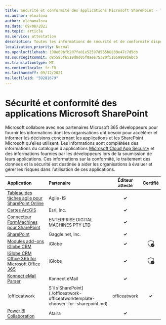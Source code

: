 ```yaml
---
title: Sécurité et conformité des applications Microsoft SharePoint - Toutes les applications
ms.author: elmalova
author: elenamalova
ms.date: 09/08/2021
ms.topic: article
ms.service: attestation
description: Toutes les informations de sécurité et de conformité disponibles pour toutes les applications Microsoft SharePoint.
localization_priority: Normal
ms.openlocfilehash: 198e69bfb207fa01e52597d565b8839e47c7d5db
ms.sourcegitcommit: d85595f6518d8d05f0aee75380f51659908b6bcb
ms.translationtype: MT
ms.contentlocale: fr-FR
ms.lasthandoff: 09/12/2021
ms.locfileid: "59281679"
---
```

# <a name="microsoft-sharepoint-apps-security-and-compliance"></a>Sécurité et conformité des applications Microsoft SharePoint

Microsoft collabore avec nos partenaires Microsoft 365 développeurs pour fournir les informations dont les organisations ont besoin pour accélérer et informer les décisions concernant les applications et les SharePoint Microsoft qu’elles utilisent. Les informations sont complétées des informations du catalogue d’applications [Microsoft Cloud App Security](https://www.microsoft.com/en-us/enterprise-mobility-security/cloud-app-security) et des informations fournies par les développeurs lors de la soumission de leurs applications. Ces informations sur la conformité, le traitement des données et la sécurité est destinée à aider les organisations à évaluer et gérer les risques dans l’utilisation de ces applications.

| **Application** | **Partenaire** | **Éditeur attesté** | **Certifié** |
|:--------|:------------|:----------------------:|:-------------:|
| [Tableau des tâches agile pour SharePoint Online](./agile-is-task-board-for-sharepoint-online.md) | Agile-IS | **✓** |  |
| [Cartes ArcGIS](./esri-inc-arcgis-maps.md) | Esri, Inc. | **✓** |  |
| [Connecteur FormMachines pour SharePoint](./enterprise-digital-machines-pty-ltd-formmachines-connector-for-sharepoint.md) | ENTERPRISE DIGITAL MACHINES PTY LTD | **✓** |  |
| [SharePoint](./gagglenet-inc-gaggle-for-sharepoint.md) | Gaggle.net, Inc. | **✓** |  |
| [Modules add-ons iGlobe CRM](./iglobe-crm-add-ons.md) | iGlobe | **✓** | <img alt="Certified application badge" src="../media/certified-badge.png" height="25" width="25" /> |
| [IGlobe CRM Office 365 for Microsoft Office 365](./iglobe-crm-office-365-for-microsoft.md) | iGlobe | **✓** | <img alt="Certified application badge" src="../media/certified-badge.png" height="25" width="25" /> |
| [Konnect eMail Parser](./konnect-email-parser.md) | Konnect eMail | **✓** |  |
| [officeatwork | S’il s’SharePoint](./officeatwork-officeatworktemplate-chooser-for-sharepoint.md) | officeatwork | **✓** | <img alt="Certified application badge" src="../media/certified-badge.png" height="25" width="25" /> |
| [Power BI Collaboration](./ataira-power-bi-collaboration.md) | Ataira | **✓** |  |
